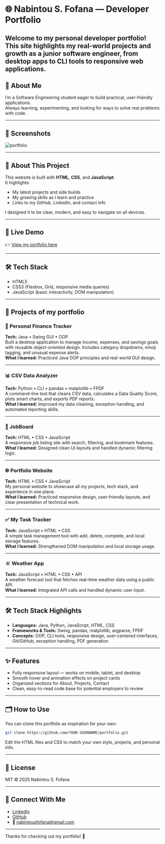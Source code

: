 # 🌐 Nabintou S. Fofana — Developer Portfolio

Welcome to my personal developer portfolio!  
This site highlights my real-world projects and growth as a junior software engineer, from desktop apps to CLI tools to responsive web applications.
---

## 📎 About Me

I’m a Software Engineering student eager to build practical, user-friendly applications.  
Always learning, experimenting, and looking for ways to solve real problems with code.

---

## 📸 Screenshots

![portfolio](https://github.com/user-attachments/assets/35539c30-40c7-4437-ab49-87a63f018364)

---

## 📌 About This Project

This website is built with **HTML**, **CSS**, and **JavaScript**.  
It highlights:
- My latest projects and side builds
- My growing skills as I learn and practice
- Links to my GitHub, LinkedIn, and contact info

I designed it to be clear, modern, and easy to navigate on all devices.

---

## 🚀 Live Demo

👉 [View my portfolio here](https://nabintousfofana.github.io/my_portfolio/)

---

## 🛠️ Tech Stack

- HTML5
- CSS3 (Flexbox, Grid, responsive media queries)
- JavaScript (basic interactivity, DOM manipulation)

---

## 📂 Projects of my portfolio 


### 💸 Personal Finance Tracker  
**Tech:** Java • Swing GUI • OOP  
Built a desktop application to manage income, expenses, and savings goals with reusable object-oriented design. Includes category dropdowns, emoji tagging, and unusual expense alerts.  
**What I learned:** Practiced Java OOP principles and real-world GUI design.

---

### 📊 CSV Data Analyzer  
**Tech:** Python • CLI • pandas • matplotlib • FPDF  
A command-line tool that cleans CSV data, calculates a Data Quality Score, plots smart charts, and exports PDF reports.  
**What I learned:** Improved my data cleaning, exception handling, and automated reporting skills.

---

### 💼 JobBoard  
**Tech:** HTML • CSS • JavaScript  
A responsive job listing site with search, filtering, and bookmark features.  
**What I learned:** Designed clean UI layouts and handled dynamic filtering logic.

---

### 🌐 Portfolio Website  
**Tech:** HTML • CSS • JavaScript  
My personal website to showcase all my projects, tech stack, and experience in one place.  
**What I learned:** Practiced responsive design, user-friendly layouts, and clear presentation of technical work.

---

### ✅ My Task Tracker  
**Tech:** JavaScript • HTML • CSS  
A simple task management tool with add, delete, complete, and local storage features.  
**What I learned:** Strengthened DOM manipulation and local storage usage.

---

### ☀️ Weather App  
**Tech:** JavaScript • HTML • CSS • API  
A weather forecast tool that fetches real-time weather data using a public API.  
**What I learned:** Integrated API calls and handled dynamic user input.

---

## 🛠️ Tech Stack Highlights

- **Languages:** Java, Python, JavaScript, HTML, CSS
- **Frameworks & Tools:** Swing, pandas, matplotlib, argparse, FPDF
- **Concepts:** OOP, CLI tools, responsive design, user-centered interfaces, Git/GitHub, exception handling, PDF generation

---

## ✨ Features

- Fully responsive layout — works on mobile, tablet, and desktop
- Smooth hover and animation effects on project cards
- Organized sections for About, Projects, Contact
- Clean, easy-to-read code base for potential employers to review

---

## 🗂️ How to Use

You can clone this portfolio as inspiration for your own:

```bash
git clone https://github.com/YOUR-USERNAME/portfolio.git
```

Edit the HTML files and CSS to match your own style, projects, and personal info.

---

## 📝 License

MIT © 2025 Nabintou S. Fofana

---

## 🤝 Connect With Me

- [LinkedIn](https://www.linkedin.com/in/nabintousfofana)
- [GitHub](https://github.com/NabintouSFofana)
- 📧 nabintousfofana@gmail.com

---

Thanks for checking out my portfolio! 🚀
